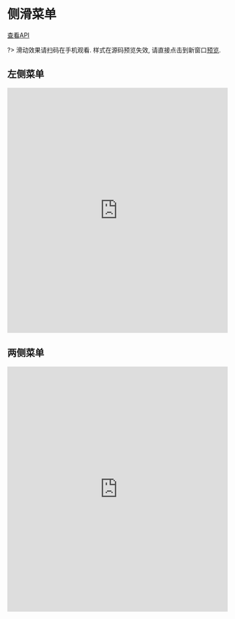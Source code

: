 # 侧滑菜单

[查看API](http://www.easybui.com/demo/api/classes/bui.sidebar.html)

?> 滑动效果请扫码在手机观看. 样式在源码预览失效, 请直接点击到新窗口[预览](http://www.easybui.com/demo/index.html#pages/ui_controls/bui.sidebar). 

## 左侧菜单

<iframe width="100%" height="560" src="http://www.easybui.com/demo/source.html?url=pages/ui_controls/bui.sidebar&code=full,result" allowfullscreen="allowfullscreen" frameborder="0"></iframe>

## 两侧菜单

<iframe width="100%" height="560" src="http://www.easybui.com/demo/source.html?url=pages/ui_controls/bui.sidebar_double&code=full,result" allowfullscreen="allowfullscreen" frameborder="0"></iframe>
